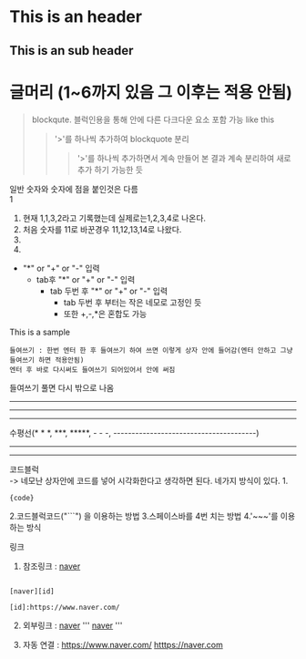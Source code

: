 <!--markdown 공부 주소1 : https://gist.github.com/ihoneymon/652be052a0727ad59601 -->
<!--마크다운 웹 에디터 : https://dillinger.io/ -->


This is an header
=================

This is an sub header
---------------------


# 글머리 (1~6까지 있음 그 이후는 적용 안됨)

> blockqute.
블럭인용을 통해 안에 다른 다크다운 요소 포함 가능 like this
>> '>'를 하나씩 추가하여 blockquote 분리 
>>> '>'를 하나씩 추가하면서 계속 만들어 본 결과 계속 분리하여 새로추가 하기 가능한 듯

일반 숫자와 숫자에 점을 붙인것은 다름   
1
1. 현재 1,1,3,2라고 기록했는데 실제로는1,2,3,4로 나온다.
1. 처음 숫자를 11로 바꾼경우 11,12,13,14로 나왔다.
3.
2.

* "*" or "+" or "-" 입력
    * tab후 "*" or "+" or "-" 입력
        * tab 두번 후 "*" or "+" or "-" 입력
            * tab 두번 후 부터는 작은 네모로 고정인 듯
            * 또한 +,-,*은 혼합도 가능


This is a sample

    들여쓰기 : 한번 엔터 한 후 들여쓰기 하여 쓰면 이렇게 상자 안에 들어감(엔터 안하고 그냥 들여쓰기 하면 적용안됨)
    엔터 후 바로 다시써도 들여쓰기 되어있어서 안에 써짐
    
들여쓰기 풀면 다시 밖으로 나옴

* * *
*****
***
수평선(* * *, ***, *****, - - -, ---------------------------------------)
- - -
---------------------------------------

코드블럭     
    -> 네모난 상자안에 코드를 넣어 시각화한다고 생각하면 된다.
    네가지 방식이 있다.
    1. <pre><code>{code}</code></pre>
    2.코드블럭코드("```") 을 이용하는 방법
    3.스페이스바를 4번 치는 방법
    4.'~~~'를 이용하는 방식

링크
1. 참조링크 : [naver][id]

[id]: https://www.naver.com/
<pre><code>
[naver][id]

[id]:https://www.naver.com/
</code></pre>

2. 외부링크 : [naver](https://www.naver.com/)
'''
[naver](https://www.naver.com/)
'''

3. 자동 연결 : <https://www.naver.com/>
    <htttps://naver.com>
